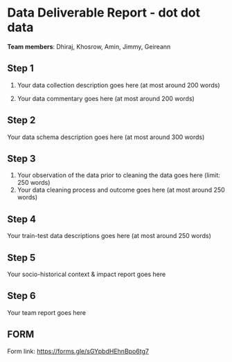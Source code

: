# Data Deliverable Report - dot dot data

**Team members**: Dhiraj, Khosrow, Amin, Jimmy, Geireann

## Step 1

1. Your data collection description goes here (at most around 200 words)

2. Your data commentary goes here (at most around 200 words)

## Step 2

Your data schema description goes here (at most around 300 words)

## Step 3

1. Your observation of the data prior to cleaning the data goes here (limit: 250 words)
2. Your data cleaning process and outcome goes here (at most around 250 words)

## Step 4

Your train-test data descriptions goes here (at most around 250 words)

## Step 5

Your socio-historical context & impact report goes here

## Step 6

Your team report goes here

## FORM
Form link: https://forms.gle/sGYpbdHEhnBpo6tg7